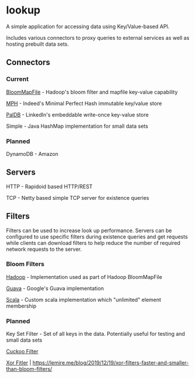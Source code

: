 # lookup
 
A simple application for accessing data using Key/Value-based API.

Includes various connectors to proxy queries to external services as well as hosting prebuilt data sets.
 
## Connectors

### Current
[BloomMapFile](https://hadoop.apache.org/docs/r2.10.0/api/org/apache/hadoop/io/BloomMapFile.html
) - Hadoop's bloom filter and mapfile key-value capability 

[MPH](https://github.com/indeedeng/mph-table) - Indeed's Minimal Perfect Hash immutable key/value store

[PalDB](https://github.com/linkedin/PalDB) - LinkedIn's embeddable write-once key-value store

Simple - Java HashMap implementation for small data sets

### Planned
DynamoDB - Amazon

## Servers
HTTP - Rapidoid based HTTP/REST

TCP - Netty based simple TCP server for existence queries

## Filters

Filters can be used to increase look up performance. Servers can be configured to use specific filters during existence queries and get requests while clients can download filters to help reduce the number of required network requests to the server.

### Bloom Filters
[Hadoop](https://hadoop.apache.org/docs/r2.10.0/api/org/apache/hadoop/util/bloom/DynamicBloomFilter.html) - Implementation used as part of Hadoop BloomMapFile

[Guava](https://github.com/google/guava/blob/master/guava/src/com/google/common/hash/BloomFilter.java) - Google's Guava implementation

[Scala](https://github.com/alexandrnikitin/bloom-filter-scala) - Custom scala implementation which "unlimited" element membership

### Planned
Key Set Filter - Set of all keys in the data. Potentially useful for testing and small data sets

[Cuckoo Filter](https://en.wikipedia.org/wiki/Cuckoo_filter)

[Xor Fitler](https://arxiv.org/pdf/1912.08258.pdf) | https://lemire.me/blog/2019/12/19/xor-filters-faster-and-smaller-than-bloom-filters/
